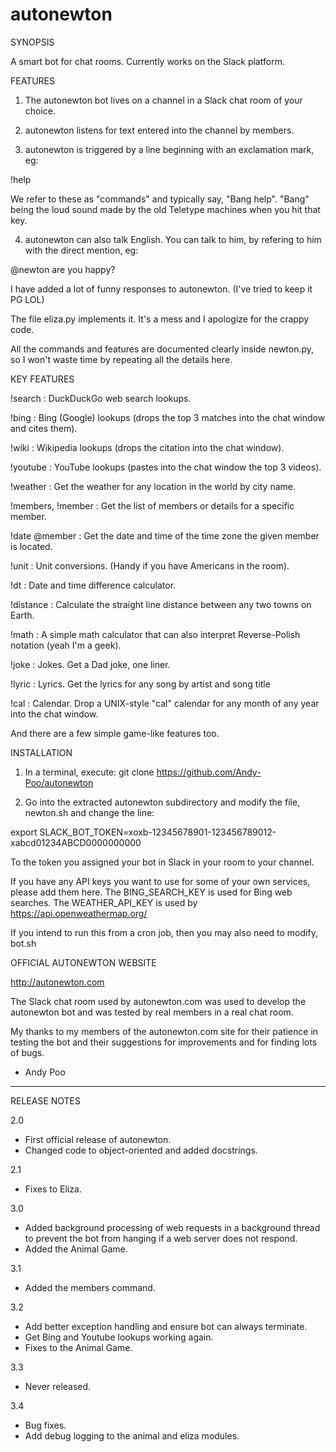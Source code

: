 # autonewton
SYNOPSIS

A smart bot for chat rooms. Currently works on the Slack platform.


FEATURES

1. The autonewton bot lives on a channel in a Slack chat room of your choice.

2. autonewton listens for text entered into the channel by members.

3. autonewton is triggered by a line beginning with an exclamation mark, eg:

!help

We refer to these as "commands" and typically say, "Bang help".
"Bang" being the loud sound made by the old Teletype machines when
you hit that key.

4. autonewton can also talk English. You can talk to him,
by refering to him with the direct mention, eg:

@newton are you happy?

I have added a lot of funny responses to autonewton.
(I've tried to keep it PG LOL)

The file eliza.py implements it. It's a mess and I apologize for the crappy code.


All the commands and features are documented clearly inside newton.py,
so I won't waste time by repeating all the details here.


KEY FEATURES

!search : DuckDuckGo web search lookups.

!bing : Bing (Google) lookups (drops the top 3 matches into the chat window and cites them).

!wiki : Wikipedia lookups (drops the citation into the chat window).

!youtube : YouTube lookups (pastes into the chat window the top 3 videos).

!weather : Get the weather for any location in the world by city name.

!members, !member : Get the list of members or details for a specific member.

!date @member : Get the date and time of the time zone the given member is located.

!unit : Unit conversions. (Handy if you have Americans in the room).

!dt : Date and time difference calculator.

!distance : Calculate the straight line distance between any two towns on Earth.

!math : A simple math calculator that can also interpret Reverse-Polish notation (yeah I'm a geek).

!joke : Jokes. Get a Dad joke, one liner.

!lyric : Lyrics. Get the lyrics for any song by artist and song title

!cal : Calendar. Drop a UNIX-style "cal" calendar for any month of any year into the chat window.

And there are a few simple game-like features too.


INSTALLATION

1. In a terminal, execute:
git clone https://github.com/Andy-Poo/autonewton

2. Go into the extracted autonewton subdirectory and modify the file,
newton.sh and change the line:

export SLACK_BOT_TOKEN=xoxb-12345678901-123456789012-xabcd01234ABCD0000000000

To the token you assigned your bot in Slack in your room to your channel.

If you have any API keys you want to use for some of your own services,
please add them here.
The BING_SEARCH_KEY is used for Bing web searches.
The WEATHER_API_KEY is used by https://api.openweathermap.org/

If you intend to run this from a cron job, then you may also need to
modify, bot.sh


OFFICIAL AUTONEWTON WEBSITE

http://autonewton.com

The Slack chat room used by autonewton.com was used to develop
the autonewton bot and was tested by real members in a real chat room.

My thanks to my members of the autonewton.com site for their patience
in testing the bot and their suggestions for improvements and for
finding lots of bugs.

- Andy Poo

-------------------------------------------------------------------------------

RELEASE NOTES

2.0
- First official release of autonewton.
- Changed code to object-oriented and added docstrings.

2.1
- Fixes to Eliza.

3.0
- Added background processing of web requests in a background thread
to prevent the bot from hanging if a web server does not respond.
- Added the Animal Game.

3.1
- Added the members command.

3.2
- Add better exception handling and ensure bot can always terminate.
- Get Bing and Youtube lookups working again.
- Fixes to the Animal Game.

3.3
- Never released.

3.4
- Bug fixes.
- Add debug logging to the animal and eliza modules.
